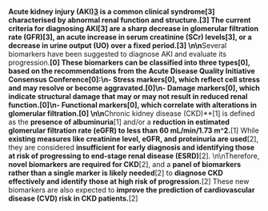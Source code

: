 **Acute kidney injury (AKI)[3]() is a **common clinical syndrome**[3] characterised by **abnormal renal function and structure.**[3] The **current criteria for diagnosing AKI**[3] are a **sharp decrease in glomerular filtration rate (GFR)**[3], an **acute increase in serum creatinine (SCr) levels**[3], or a **decrease in urine output (UO) over a fixed period.**[3] \n\n**Several biomarkers have been suggested to diagnose AKI and evaluate its progression.**[0] These biomarkers can be classified into **three types**[0], based on the **recommendations from the Acute Disease Quality Initiative Consensus Conference**[0]:\n- **Stress markers**[0], which **reflect cell stress and may resolve or become aggravated.**[0]\n- **Damage markers**[0], which **indicate structural damage that may or may not result in reduced renal function.**[0]\n- **Functional markers**[0], which **correlate with alterations in glomerular filtration.**[0] \n\n**Chronic kidney disease (CKD)**[1] is defined as the **presence of albuminuria**[1] and/or a **reduction in estimated glomerular filtration rate (eGFR) to less than 60 mL/min/1.73 m^2.**[1] While **existing measures like creatinine level, eGFR, and proteinuria are used**[2], they are considered **insufficient for early diagnosis and identifying those at risk of progressing to end-stage renal disease (ESRD)**[2]. \n\nTherefore, **novel biomarkers are required for CKD**[2], and a **panel of biomarkers rather than a single marker is likely needed**[2] to **diagnose CKD effectively and identify those at high risk of progression.**[2] These new biomarkers are also expected to **improve the prediction of cardiovascular disease (CVD) risk in CKD patients.**[2]
